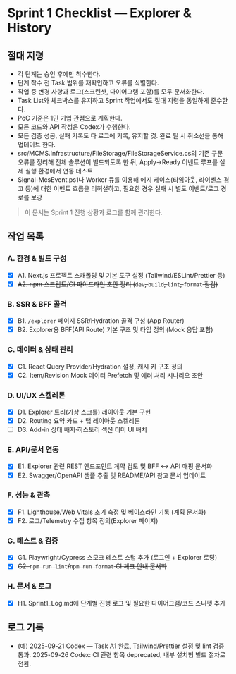 # Sprint 1 Checklist — Explorer & History

## 절대 지령
- 각 단계는 승인 후에만 착수한다.
- 단계 착수 전 Task 범위를 재확인하고 오류를 식별한다.
- 작업 중 변경 사항과 로그(스크린샷, 다이어그램 포함)를 모두 문서화한다.
- Task List와 체크박스를 유지하고 Sprint 작업에서도 절대 지령을 동일하게 준수한다.
- PoC 기준은 1인 기업 관점으로 계획한다.
- 모든 코드와 API 작성은 Codex가 수행한다.
- 모든 검증 성공, 실패 기록도 다 로그에 기록, 유지할 것. 완료 될 시 취소선을 통해 업데이트 한다.
- src/MCMS.Infrastructure/FileStorage/FileStorageService.cs의 기존 구문 오류를 정리해 전체 솔루션이 빌드되도록 한 뒤, Apply→Ready 이벤트 루프를 실제 실행 환경에서 연동 테스트
- Signal-McsEvent.ps1나 Worker 큐를 이용해 에지 케이스(타임아웃, 라이센스 경고 등)에 대한 이벤트 흐름을 리허설하고, 필요한 경우 실패 시 별도 이벤트/로그 경로를 보강

> 이 문서는 Sprint 1 진행 상황과 로그를 함께 관리한다.

## 작업 목록
### A. 환경 & 빌드 구성
- [x] A1. Next.js 프로젝트 스캐폴딩 및 기본 도구 설정 (Tailwind/ESLint/Prettier 등)
- [x] ~~A2. npm 스크립트/CI 파이프라인 초안 정리 (`dev`, `build`, `lint`, `format` 점검)~~

### B. SSR & BFF 골격
- [x] B1. `/explorer` 페이지 SSR/Hydration 골격 구성 (App Router)
- [x] B2. Explorer용 BFF(API Route) 기본 구조 및 타입 정의 (Mock 응답 포함)

### C. 데이터 & 상태 관리
- [x] C1. React Query Provider/Hydration 설정, 캐시 키 구조 정의
- [x] C2. Item/Revision Mock 데이터 Prefetch 및 에러 처리 시나리오 초안

### D. UI/UX 스켈레톤
- [x] D1. Explorer 트리(가상 스크롤) 레이아웃 기본 구현
- [x] D2. Routing 요약 카드 + 탭 레이아웃 스켈레톤
- [ ] D3. Add-in 상태 배지·히스토리 섹션 더미 UI 배치

### E. API/문서 연동
- [x] E1. Explorer 관련 REST 엔드포인트 계약 검토 및 BFF ↔ API 매핑 문서화
- [x] E2. Swagger/OpenAPI 샘플 추출 및 README/API 참고 문서 업데이트

### F. 성능 & 관측
- [x] F1. Lighthouse/Web Vitals 초기 측정 및 베이스라인 기록 (계획 문서화)
- [x] F2. 로그/Telemetry 수집 항목 정의(Explorer 페이지)

### G. 테스트 & 검증
- [x] G1. Playwright/Cypress 스모크 테스트 스텁 추가 (로그인 + Explorer 로딩)
- [x] ~~G2. `npm run lint`/`npm run format` CI 체크 안내 문서화~~

### H. 문서 & 로그
- [x] H1. Sprint1_Log.md에 단계별 진행 로그 및 필요한 다이어그램/코드 스니펫 추가

## 로그 기록
- (예) 2025-09-21 Codex — Task A1 완료, Tailwind/Prettier 설정 및 lint 검증 통과.
2025-09-26 Codex: CI 관련 항목 deprecated, 내부 설치형 빌드 절차로 전환.
